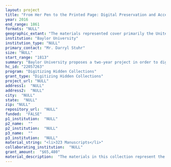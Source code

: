 ```yaml
--- 
layout: project 
title: "From Her Pen to the Printed Page: Digital Preservation and Access to the Manuscripts of Elizabeth Barrett Browning at the Armstrong Browning Library"
year: 2016
end_range: 1861
formats: "NULL"
geographic_extant: "The materials represented cover primarily the United Kingdom (England), Italy, and the United States."
institution: "Baylor University"
institution_type: "NULL"
primary_contact: "Mr. Darryl Stuhr"
size: "NULL"
start_range: "1813"
summary: "Baylor University proposes a two-year project in order to digitally preserve and provide open access to more than 300 original manuscripts written by Victorian poet Elizabeth Barrett Browning (1806 - 1861), commonly known as EBB. The proposed digital collection will provide unprecedented access to documents previously available to scholars only on an in-person basis at the Armstrong Browning Library (ABL), a special collection on the campus of Baylor University. Included in the manuscripts are early drafts and fair copies of EBB's poetical works, verse and prose notebooks, verse and prose translations of classical authors, memoranda, marginalia, and proofs of her works that often incorporate handwritten notes, evidence of her input into the editing process. The resulting digital collection will feature high-resolution images, full-text searchable transcriptions, complete metadata, and worldwide access via the Baylor University Libraries Digital Collections website (http://digitalcollections.baylor.edu)."
hc_id: "22057263"
program: "Digitizing Hidden Collections"
grant_type: "Digitizing Hidden Collections"
project_url: "NULL"
address1:  "NULL"
address2:  "NULL"
city:  "NULL"
state:  "NULL"
zip: "NULL"
repository_url:  "NULL"
funded:  "FALSE"
p1_institution:  "NULL"
p2_name:  ""
p2_institution:  "NULL"
p3_name:  ""
p3_institution:  "NULL"
material_string: "<li>323 Manuscripts</li>"
collaborating_institution:  "NULL"
grant_amount:  "$65,480"
material_description:  "The materials in this collection represent the working papers, initial drafts, and authorial feedback of Elizabeth Barrett Browning, one of the Victorian era's most revered and well-known poets. Drawn from the collections of Baylor University's Armstrong Browning Library, the manuscripts provide unparalleled insight into EBB's creative process, keen eye for detail, and persistence in presenting her materials in their purest form. The digital collection will feature high resolution images of the manuscripts as well as plain text transcriptions of each work for keyword search functionality, quick reading, and easier discovery by online search engines."
---
```

